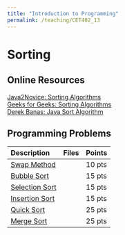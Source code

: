 ```yaml
---
title: "Introduction to Programming"
permalink: /teaching/CET402_13
---
```


# Sorting

## Online Resources
[Java2Novice: Sorting Algorithms](http://www.java2novice.com/java-sorting-algorithms/)  
[Geeks for Geeks: Sorting Algorithms](https://www.geeksforgeeks.org/sorting-algorithms/)  
[Derek Banas: Java Sort Algorithm](https://www.youtube.com/watch?v=JUOyKSZScW0)  

## Programming Problems

| Description       | Files  | Points |
| :---------------- | :----- | :----- |
| [Swap Method](/files/CET402/pdfs/13_SwapMethod.pdf)       |        | 10 pts |
| [Bubble Sort](/files/CET402/pdfs/13_BubbleSort.pdf)       |        | 15 pts |
| [Selection Sort](/files/CET402/pdfs/13_SelectionSort.pdf)    |        | 15 pts |
| [Insertion Sort](/files/CET402/pdfs/13_InsertionSort.pdf)    |        | 15 pts |
| [Quick Sort](/files/CET402/pdfs/13_QuickSort.pdf)        |        | 25 pts |
| [Merge Sort](/files/CET402/pdfs/13_MergeSort.pdf)        |        | 25 pts |


